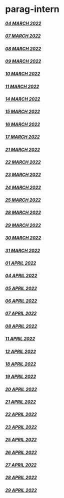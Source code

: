 # parag-intern


##### [04 MARCH 2022](https://github.com/sp18-interns/parag-intern/tree/main/04%20MARCH%202022)

##### [07 MARCH 2022](https://github.com/sp18-interns/parag-intern/tree/main/07%20MARCH%202022)

##### [08 MARCH 2022](https://github.com/sp18-interns/parag-intern/tree/main/08%20MARCH%202022)
 
##### [09 MARCH 2022](https://github.com/sp18-interns/parag-intern/tree/main/09%20MARCH%202022)

##### [10 MARCH 2022](https://github.com/sp18-interns/parag-intern/tree/main/10%20MARCH%202022)

##### [11 MARCH 2022](https://github.com/sp18-interns/parag-intern/tree/main/11%20MARCH%202022)

##### [14 MARCH 2022](https://github.com/sp18-interns/parag-intern/tree/main/14%20MARCH%202022)

##### [15 MARCH 2022](https://github.com/sp18-interns/parag-intern/tree/main/15%20MARCH%202022)

##### [16 MARCH 2022](https://github.com/sp18-interns/parag-intern/tree/main/16%20MARCH%202022)

##### [17 MARCH 2022](https://github.com/sp18-interns/parag-intern/tree/main/17%20MARCH%202022)

##### [21 MARCH 2022](https://github.com/sp18-interns/parag-intern/tree/main/21%20MARCH%202022)

##### [22 MARCH 2022](https://github.com/sp18-interns/parag-intern/tree/main/22%20MARCH%202022)

##### [23 MARCH 2022](https://github.com/sp18-interns/parag-intern/tree/main/23%20MARCH%202022)

##### [24 MARCH 2022](https://github.com/sp18-interns/parag-intern/tree/main/24%20MARCH%202022)

##### [25 MARCH 2022](https://github.com/sp18-interns/parag-intern/tree/main/25%20MARCH%202022)

##### [28 MARCH 2022](https://github.com/sp18-interns/parag-intern/tree/main/28%20MARCH%202022)

##### [29 MARCH 2022](https://github.com/sp18-interns/parag-intern/tree/main/29%20MARCH%202022)

##### [30 MARCH 2022](https://github.com/sp18-interns/parag-intern/tree/main/30%20MARCH%202022)

##### [31 MARCH 2022](https://github.com/sp18-interns/parag-intern/tree/main/31%20MARCH%202022)

##### [01 APRIL 2022](https://github.com/sp18-interns/parag-intern/tree/main/01%20APRIL%202022)

##### [04 APRIL 2022](https://github.com/sp18-interns/parag-intern/tree/main/04%20APRIL%202022)

##### [05 APRIL 2022](https://github.com/sp18-interns/parag-intern/tree/main/05%20APRIL%202022)

##### [06 APRIL 2022](https://github.com/sp18-interns/parag-intern/tree/main/06%20APRIL%202022)

##### [07 APRIL 2022](https://github.com/sp18-interns/parag-intern/tree/main/07%20APRIL%202022)

##### [08 APRIL 2022](https://github.com/sp18-interns/parag-intern/tree/main/08%20APRIL%202022)

##### [11 APRIL 2022](https://github.com/sp18-interns/parag-intern/tree/main/11%20APRIL%202022)

##### [12 APRIL 2022](https://github.com/sp18-interns/parag-intern/tree/main/12%20APRIL%202022)

##### [18 APRIL 2022](https://github.com/sp18-interns/parag-intern/tree/main/18%20APRIL%202022)

##### [19 APRIL 2022](https://github.com/sp18-interns/parag-intern/tree/main/19%20APRIL%202022)

##### [20 APRIL 2022](https://github.com/sp18-interns/parag-intern/tree/main/20%20APRIL%202022)

##### [21 APRIL 2022](https://github.com/sp18-interns/parag-intern/tree/main/21%20APRIL%202022)

##### [22 APRIL 2022](https://github.com/sp18-interns/parag-intern/tree/main/22%20APRIL%202022)

##### [23 APRIL 2022](https://github.com/sp18-interns/parag-intern/tree/main/23%20APRIL%202022)

##### [25 APRIL 2022](https://github.com/sp18-interns/parag-intern/tree/main/25%20APRIL%202022)

##### [26 APRIL 2022](https://github.com/sp18-interns/parag-intern/tree/main/26%20APRIL%202022)

##### [27 APRIL 2022](https://github.com/sp18-interns/parag-intern/tree/main/27%20APRIL%202022)

##### [28 APRIL 2022](https://github.com/sp18-interns/parag-intern/tree/main/28%20APRIL%202022)

##### [29 APRIL 2022](https://github.com/sp18-interns/parag-intern/tree/main/29%20APRIL%202022)